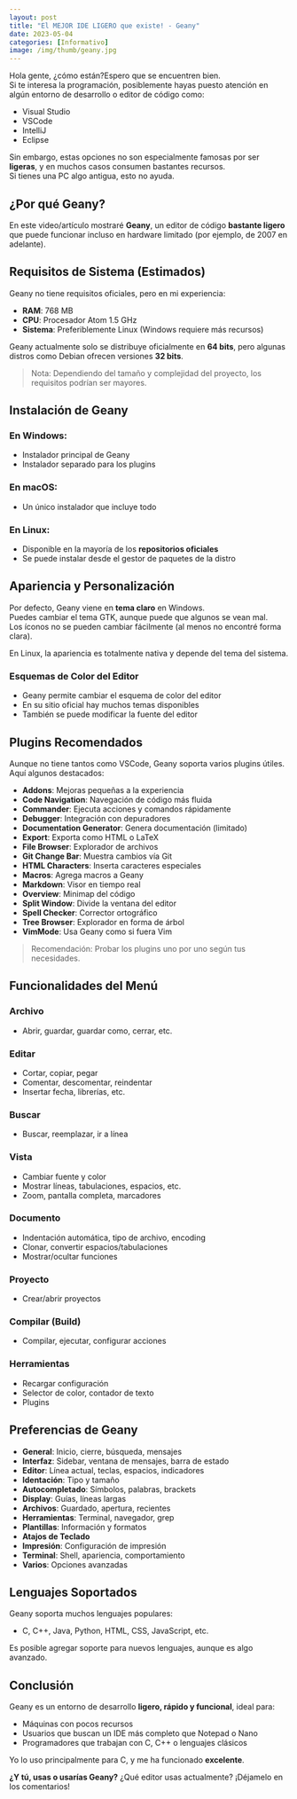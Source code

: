 ```yaml
---
layout: post
title: "El MEJOR IDE LIGERO que existe! - Geany"
date: 2023-05-04
categories: [Informativo]
image: /img/thumb/geany.jpg
---
```


Hola gente, ¿cómo están?Espero que se encuentren bien.  
Si te interesa la programación, posiblemente hayas puesto atención en algún entorno de desarrollo o editor de código como:

- Visual Studio  
- VSCode  
- IntelliJ  
- Eclipse  

Sin embargo, estas opciones no son especialmente famosas por ser **ligeras**, y en muchos casos consumen bastantes recursos.  
Si tienes una PC algo antigua, esto no ayuda.

## ¿Por qué Geany?

En este video/artículo mostraré **Geany**, un editor de código **bastante ligero** que puede funcionar incluso en hardware limitado (por ejemplo, de 2007 en adelante).



## Requisitos de Sistema (Estimados)

Geany no tiene requisitos oficiales, pero en mi experiencia:

- **RAM**: 768 MB  
- **CPU**: Procesador Atom 1.5 GHz  
- **Sistema**: Preferiblemente Linux (Windows requiere más recursos)

Geany actualmente solo se distribuye oficialmente en **64 bits**, pero algunas distros como Debian ofrecen versiones **32 bits**.

> Nota: Dependiendo del tamaño y complejidad del proyecto, los requisitos podrían ser mayores.



## Instalación de Geany

### En Windows:
- Instalador principal de Geany
- Instalador separado para los plugins

### En macOS:
- Un único instalador que incluye todo

### En Linux:
- Disponible en la mayoría de los **repositorios oficiales**
- Se puede instalar desde el gestor de paquetes de la distro



## Apariencia y Personalización

Por defecto, Geany viene en **tema claro** en Windows.  
Puedes cambiar el tema GTK, aunque puede que algunos se vean mal.  
Los íconos no se pueden cambiar fácilmente (al menos no encontré forma clara).

En Linux, la apariencia es totalmente nativa y depende del tema del sistema.

### Esquemas de Color del Editor

- Geany permite cambiar el esquema de color del editor
- En su sitio oficial hay muchos temas disponibles
- También se puede modificar la fuente del editor



## Plugins Recomendados

Aunque no tiene tantos como VSCode, Geany soporta varios plugins útiles.  
Aquí algunos destacados:

- **Addons**: Mejoras pequeñas a la experiencia
- **Code Navigation**: Navegación de código más fluida
- **Commander**: Ejecuta acciones y comandos rápidamente
- **Debugger**: Integración con depuradores
- **Documentation Generator**: Genera documentación (limitado)
- **Export**: Exporta como HTML o LaTeX
- **File Browser**: Explorador de archivos
- **Git Change Bar**: Muestra cambios vía Git
- **HTML Characters**: Inserta caracteres especiales
- **Macros**: Agrega macros a Geany
- **Markdown**: Visor en tiempo real
- **Overview**: Minimap del código
- **Split Window**: Divide la ventana del editor
- **Spell Checker**: Corrector ortográfico
- **Tree Browser**: Explorador en forma de árbol
- **VimMode**: Usa Geany como si fuera Vim

> Recomendación: Probar los plugins uno por uno según tus necesidades.



## Funcionalidades del Menú

### Archivo
- Abrir, guardar, guardar como, cerrar, etc.

### Editar
- Cortar, copiar, pegar
- Comentar, descomentar, reindentar
- Insertar fecha, librerías, etc.

### Buscar
- Buscar, reemplazar, ir a línea

### Vista
- Cambiar fuente y color
- Mostrar líneas, tabulaciones, espacios, etc.
- Zoom, pantalla completa, marcadores

### Documento
- Indentación automática, tipo de archivo, encoding
- Clonar, convertir espacios/tabulaciones
- Mostrar/ocultar funciones

### Proyecto
- Crear/abrir proyectos

### Compilar (Build)
- Compilar, ejecutar, configurar acciones

### Herramientas
- Recargar configuración
- Selector de color, contador de texto
- Plugins



## Preferencias de Geany

- **General**: Inicio, cierre, búsqueda, mensajes
- **Interfaz**: Sidebar, ventana de mensajes, barra de estado
- **Editor**: Línea actual, teclas, espacios, indicadores
- **Identación**: Tipo y tamaño
- **Autocompletado**: Símbolos, palabras, brackets
- **Display**: Guías, líneas largas
- **Archivos**: Guardado, apertura, recientes
- **Herramientas**: Terminal, navegador, grep
- **Plantillas**: Información y formatos
- **Atajos de Teclado**
- **Impresión**: Configuración de impresión
- **Terminal**: Shell, apariencia, comportamiento
- **Varios**: Opciones avanzadas



## Lenguajes Soportados

Geany soporta muchos lenguajes populares:

- C, C++, Java, Python, HTML, CSS, JavaScript, etc.

Es posible agregar soporte para nuevos lenguajes, aunque es algo avanzado.



## Conclusión

Geany es un entorno de desarrollo **ligero, rápido y funcional**, ideal para:

- Máquinas con pocos recursos  
- Usuarios que buscan un IDE más completo que Notepad o Nano  
- Programadores que trabajan con C, C++ o lenguajes clásicos

Yo lo uso principalmente para C, y me ha funcionado **excelente**.

**¿Y tú, usas o usarías Geany?** ¿Qué editor usas actualmente? ¡Déjamelo en los comentarios!

